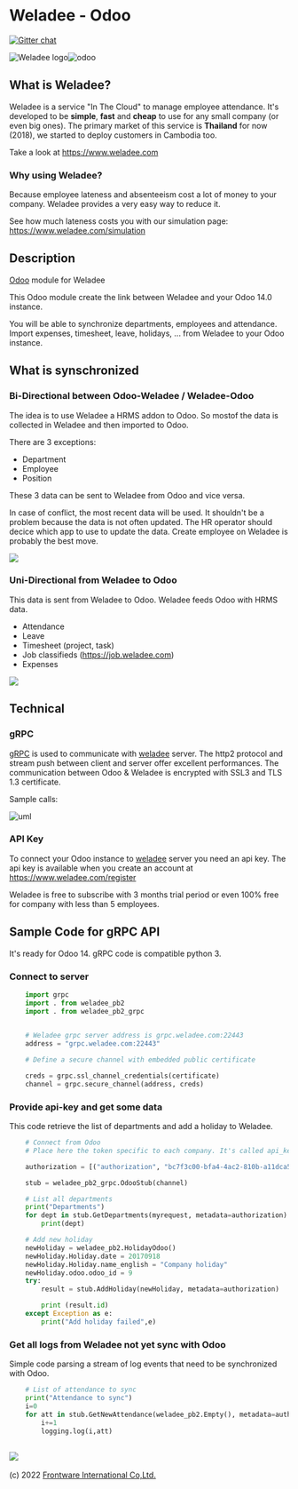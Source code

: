 # Weladee - Odoo

[![Gitter chat](https://badges.gitter.im/gitterHQ/gitter.png)](https://gitter.im/weladee)


![Weladee logo](https://vgy.me/jlVton.png)![odoo](https://vgy.me/5KoRp0.png)

## What is Weladee?

Weladee is a service "In The Cloud" to manage employee attendance.
It's developed to be **simple**, **fast** and **cheap** to use for any small company (or even big ones).
The primary market of this service is **Thailand** for now (2018), we started to deploy customers in Cambodia too.

Take a look at https://www.weladee.com

### Why using Weladee?

Because employee lateness and absenteeism cost a lot of money to your company.
Weladee provides a very easy way to reduce it.

See how much lateness costs you with our simulation page: https://www.weladee.com/simulation

## Description

[Odoo](https://www.odoo.co.th) module for Weladee

This Odoo module create the link between Weladee and your Odoo 14.0 instance.

You will be able to synchronize departments, employees and attendance. Import expenses, timesheet, leave, holidays, ... from Weladee to your Odoo instance.

## What is synschronized

### Bi-Directional between Odoo-Weladee / Weladee-Odoo

The idea is to use Weladee a HRMS addon to Odoo. So mostof the data is collected in Weladee and then imported to Odoo.

There are 3 exceptions:

- Department
- Employee
- Position

These 3 data can be sent to Weladee from Odoo and vice versa.

In case of conflict, the most recent data will be used.
It shouldn't be a problem because the data is not often updated. The HR operator should decice which app to use to update the data. Create employee on Weladee is probably the best move.


![](https://www.plantuml.com/plantuml/svg/SoWkIImgAStDuGfFpKbCIKrLiD6rK_1FoS-tKWZ8ByuioSpFmoBbabe0r9QRcbU2HT8rjo0dlp8rbOlB8JKl1MWs0000)


### Uni-Directional from Weladee to Odoo

This data is sent from Weladee to Odoo. Weladee feeds Odoo with HRMS data.

- Attendance
- Leave
- Timesheet (project, task)
- Job classifieds (https://job.weladee.com)
- Expenses

![](http://www.plantuml.com/plantuml/svg/SoWkIImgAStDuGfFpKbCIKrLqBLJy4_9pxTIS2mfISrBISnBJiMKyqbDBCCY79APcrgSaPfQWYdbbP-4AUXQKP2QLvnQpEK0j0de2000)




## Technical

### gRPC

[gRPC](https://grpc.io) is used to communicate with [weladee](https://www.weladee.com) server.
The http2 protocol and stream push between client and server offer excellent performances.
The communication between Odoo & Weladee is encrypted with SSL3 and TLS 1.3 certificate.

Sample calls:

![uml](https://goo.gl/AFpwfs)

### API Key

To connect your Odoo instance to [weladee](https://www.weladee.com) server you need an api key.
The api key is available when you create an account at https://www.weladee.com/register

Weladee is free to subscribe with 3 months trial period or even 100% free for company with less than 5 employees.

## Sample Code for gRPC API

It's ready for Odoo 14. gRPC code is compatible python 3.

### Connect to server

```python
    import grpc
    import . from weladee_pb2
    import . from weladee_pb2_grpc
  

    # Weladee grpc server address is grpc.weladee.com:22443
    address = "grpc.weladee.com:22443"

    # Define a secure channel with embedded public certificate

    creds = grpc.ssl_channel_credentials(certificate)
    channel = grpc.secure_channel(address, creds)
```

### Provide api-key and get some data

This code retrieve the list of departments and add a holiday to Weladee.

```python
    # Connect from Odoo
    # Place here the token specific to each company. It's called api_key in table company

    authorization = [("authorization", "bc7f3c00-bfa4-4ac2-810b-a11dca5ec48e")]

    stub = weladee_pb2_grpc.OdooStub(channel)

    # List all departments
    print("Departments")
    for dept in stub.GetDepartments(myrequest, metadata=authorization):
        print(dept)

    # Add new holiday
    newHoliday = weladee_pb2.HolidayOdoo()
    newHoliday.Holiday.date = 20170918
    newHoliday.Holiday.name_english = "Company holiday"
    newHoliday.odoo.odoo_id = 9
    try:
        result = stub.AddHoliday(newHoliday, metadata=authorization)

        print (result.id)
    except Exception as e:
        print("Add holiday failed",e)
```

### Get all logs from Weladee not yet sync with Odoo

Simple code parsing a stream of log events that need to be synchronized with Odoo.

```python
    # List of attendance to sync
    print("Attendance to sync")
    i=0
    for att in stub.GetNewAttendance(weladee_pb2.Empty(), metadata=authorization):
        i+=1
        logging.log(i,att)
```

![](https://img.shields.io/badge/Developed%20by%20-Frontware%20International-orange)
--------------------------------------------------------------
(c) 2022 [Frontware International Co,Ltd.](https://www.frontware.co.th)
